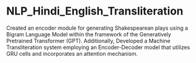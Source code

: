 # NLP_Hindi_English_Transliteration 
Created an encoder module for generating Shakespearean plays using a Bigram Language Model within the framework of the Generatively Pretrained Transformer (GPT).  Additionally, Developed a Machine Transliteration system employing an Encoder-Decoder model that utilizes GRU cells and incorporates an attention mechanism.
